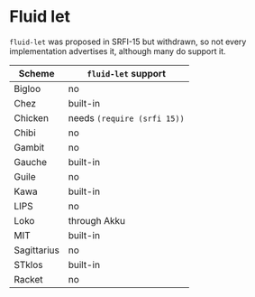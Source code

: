 # Fluid let

`fluid-let` was proposed in SRFI-15 but withdrawn, so not every
implementation advertises it, although many do support it.

| Scheme | `fluid-let` support |
|---|---|
|Bigloo | no |
|Chez| built-in |
|Chicken |  needs `(require (srfi 15))` |
|Chibi | no |
|Gambit| no |
|Gauche| built-in |
|Guile| no |
|Kawa| built-in |
|LIPS| no |
|Loko| through Akku |
|MIT| built-in |
|Sagittarius| no |
|STklos | built-in |
|Racket | no |
